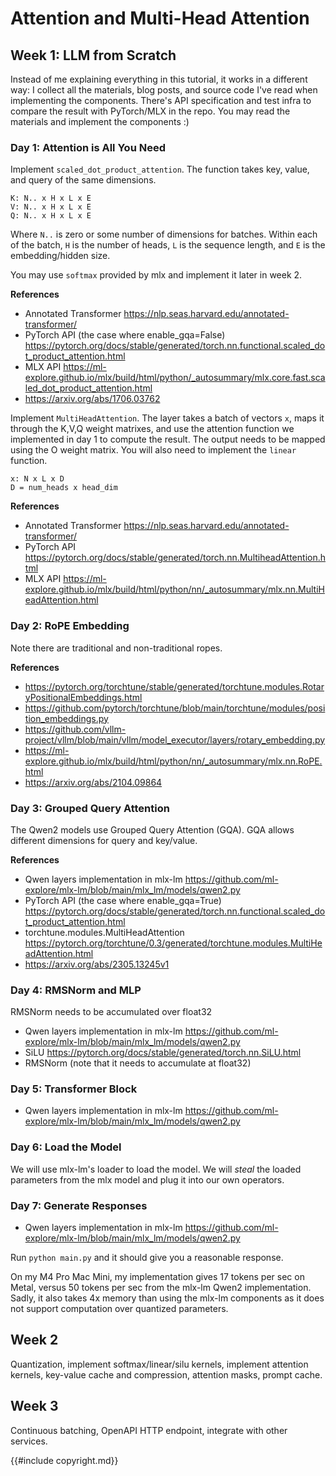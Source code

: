 # Attention and Multi-Head Attention


## Week 1: LLM from Scratch

Instead of me explaining everything in this tutorial, it works in a different way: I collect all the materials, blog posts, and source
code I've read when implementing the components. There's API specification and test infra to compare the result with PyTorch/MLX in the
repo. You may read the materials and implement the components :)

### Day 1: Attention is All You Need

Implement `scaled_dot_product_attention`. The function takes key, value, and query of the same dimensions.

```
K: N.. x H x L x E
V: N.. x H x L x E
Q: N.. x H x L x E
```

Where `N..` is zero or some number of dimensions for batches. Within each of the batch, `H` is the number of heads,
`L` is the sequence length, and `E` is the embedding/hidden size.

You may use `softmax` provided by mlx and implement it later in week 2.

**References**

* Annotated Transformer https://nlp.seas.harvard.edu/annotated-transformer/
* PyTorch API (the case where enable_gqa=False) https://pytorch.org/docs/stable/generated/torch.nn.functional.scaled_dot_product_attention.html
* MLX API https://ml-explore.github.io/mlx/build/html/python/_autosummary/mlx.core.fast.scaled_dot_product_attention.html
* https://arxiv.org/abs/1706.03762

Implement `MultiHeadAttention`. The layer takes a batch of vectors `x`, maps it through the K,V,Q weight matrixes, and
use the attention function we implemented in day 1 to compute the result. The output needs to be mapped using the O
weight matrix. You will also need to implement the `linear` function.

```
x: N x L x D
D = num_heads x head_dim
```

**References**

* Annotated Transformer https://nlp.seas.harvard.edu/annotated-transformer/
* PyTorch API https://pytorch.org/docs/stable/generated/torch.nn.MultiheadAttention.html
* MLX API https://ml-explore.github.io/mlx/build/html/python/nn/_autosummary/mlx.nn.MultiHeadAttention.html

### Day 2: RoPE Embedding

Note there are traditional and non-traditional ropes.

**References**

* https://pytorch.org/torchtune/stable/generated/torchtune.modules.RotaryPositionalEmbeddings.html
* https://github.com/pytorch/torchtune/blob/main/torchtune/modules/position_embeddings.py
* https://github.com/vllm-project/vllm/blob/main/vllm/model_executor/layers/rotary_embedding.py
* https://ml-explore.github.io/mlx/build/html/python/nn/_autosummary/mlx.nn.RoPE.html
* https://arxiv.org/abs/2104.09864

### Day 3: Grouped Query Attention

The Qwen2 models use Grouped Query Attention (GQA). GQA allows different dimensions for query and key/value.

**References**

* Qwen layers implementation in mlx-lm https://github.com/ml-explore/mlx-lm/blob/main/mlx_lm/models/qwen2.py
* PyTorch API (the case where enable_gqa=True) https://pytorch.org/docs/stable/generated/torch.nn.functional.scaled_dot_product_attention.html
* torchtune.modules.MultiHeadAttention https://pytorch.org/torchtune/0.3/generated/torchtune.modules.MultiHeadAttention.html
* https://arxiv.org/abs/2305.13245v1

### Day 4: RMSNorm and MLP

RMSNorm needs to be accumulated over float32

* Qwen layers implementation in mlx-lm https://github.com/ml-explore/mlx-lm/blob/main/mlx_lm/models/qwen2.py
* SiLU https://pytorch.org/docs/stable/generated/torch.nn.SiLU.html
* RMSNorm (note that it needs to accumulate at float32)

### Day 5: Transformer Block

* Qwen layers implementation in mlx-lm https://github.com/ml-explore/mlx-lm/blob/main/mlx_lm/models/qwen2.py

### Day 6: Load the Model

We will use mlx-lm's loader to load the model. We will _steal_ the loaded parameters from the mlx model and
plug it into our own operators.

### Day 7: Generate Responses

* Qwen layers implementation in mlx-lm https://github.com/ml-explore/mlx-lm/blob/main/mlx_lm/models/qwen2.py

Run `python main.py` and it should give you a reasonable response.

On my M4 Pro Mac Mini, my implementation gives 17 tokens per sec on Metal, versus 50 tokens per sec from the mlx-lm
Qwen2 implementation. Sadly, it also takes 4x memory than using the mlx-lm components as it does not support computation
over quantized parameters.

## Week 2

Quantization, implement softmax/linear/silu kernels, implement attention kernels, key-value cache and compression, attention masks, prompt cache.

## Week 3

Continuous batching, OpenAPI HTTP endpoint, integrate with other services.

{{#include copyright.md}}
